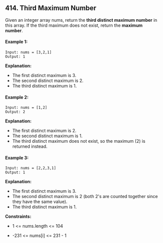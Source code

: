 ## 414. Third Maximum Number

Given an integer array nums, return the **third distinct maximum number** in this array. If the third maximum does not exist, return the **maximum number**.

#### Example 1:
```
Input: nums = [3,2,1]
Output: 1
```

**Explanation:**

- The first distinct maximum is 3.
- The second distinct maximum is 2.
- The third distinct maximum is 1.

#### Example 2:
```
Input: nums = [1,2]
Output: 2
```

**Explanation:**
- The first distinct maximum is 2.
- The second distinct maximum is 1.
- The third distinct maximum does not exist, so the maximum (2) is returned instead.

#### Example 3:
```
Input: nums = [2,2,3,1]
Output: 1
```
**Explanation:**

- The first distinct maximum is 3.
- The second distinct maximum is 2 (both 2's are counted together since they have the same value).
- The third distinct maximum is 1.
 

**Constraints:**

- 1 <= nums.length <= 104
* -231 <= nums[i] <= 231 - 1